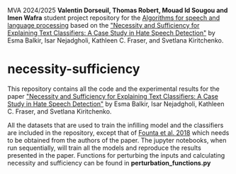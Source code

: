 MVA 2024/2025 **Valentin Dorseuil, Thomas Robert, Mouad Id Sougou and Imen Wafra** student project repository for the [Algorithms for speech and language processing](https://github.com/chloedaphne/MVA_2025_SNLP) based on the ["Necessity and Sufficiency for Explaining Text Classifiers: A Case Study in Hate Speech Detection"](https://arxiv.org/abs/2205.03302) by Esma Balkir, Isar Nejadgholi, Kathleen C. Fraser, and Svetlana Kiritchenko.

# necessity-sufficiency

This repository contains all the code and the experimental results for the paper ["Necessity and Sufficiency for Explaining Text Classifiers: A Case Study in Hate Speech Detection"](https://arxiv.org/abs/2205.03302) by Esma Balkir, Isar Nejadgholi, Kathleen C. Fraser, and Svetlana Kiritchenko.

All the datasets that are used to train the infilling model and the classifiers are included in the repository, except that of [Founta et al. 2018](https://arxiv.org/pdf/1802.00393.pdf) which needs to be obtained from the authors of the paper. The jupyter notebooks, when run sequentially, will train all the models and reproduce the results presented in the paper.  Functions for perturbing the inputs and calculating necessity and sufficiency can be found in **perturbation_functions.py**
